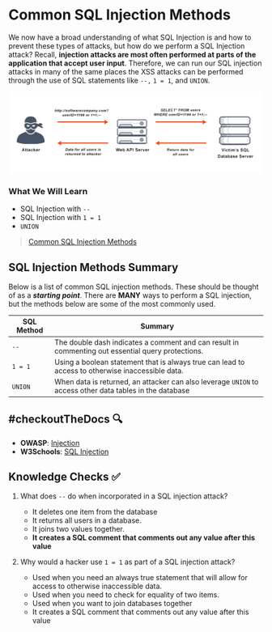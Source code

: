 # Common SQL Injection Methods

We now have a broad understanding of what SQL Injection is and how to prevent these types of attacks, but how do we perform a SQL Injection attack? Recall, **injection attacks are most often performed at parts of the application that accept user input**. Therefore, we can run our SQL injection attacks in many of the same places the XSS attacks can be performed through the use of SQL statements like `--,` `1 = 1`, and `UNION`.

![SQL Injection Example](./assets/2.SQLInjectionExample.webp)

### What We Will Learn
- SQL Injection with `--`
- SQL Injection with `1 = 1`
- `UNION`

>[Common SQL Injection Methods](https://www.loom.com/share/de95c8573c024f9cb170607843706a34)

## SQL Injection Methods Summary

Below is a list of common SQL injection methods. These should be thought of as a ***starting point***. There are **MANY** ways to perform a SQL injection, but the methods below are some of the most commonly used.

| SQL Method | Summary |
| ---------- | ------- |
| `--` | The double dash indicates a comment and can result in commenting out essential query protections. |
| `1 = 1` | Using a boolean statement that is always true can lead to access to otherwise inaccessible data. |
| `UNION` | When data is returned, an attacker can also leverage `UNION` to access other data tables in the database |

## #checkoutTheDocs 🔍
- **OWASP**: [Injection](https://owasp.org/Top10/A03_2021-Injection/)
- **W3Schools**: [SQL Injection](https://www.w3schools.com/sql/sql_injection.asp)

## Knowledge Checks ✅

1. What does `--` do when incorporated in a SQL injection attack?
    - It deletes one item from the database
    - It returns all users in a database.
    - It joins two values together.
    - **It creates a SQL comment that comments out any value after this value**

2. Why would a hacker use `1 = 1` as part of a SQL injection attack?
    - Used when you need an always true statement that will allow for access to otherwise inaccessible data.
    - Used when you need to check for equality of two items.
    - Used when you want to join databases together
    - It creates a SQL comment that comments out any value after this value